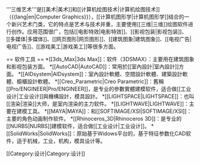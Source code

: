 '''三维艺术'''是[[美术|美术]]和[[计算机绘图技术|计算机绘图技术]]（{{lang|en|Computer Graphics}}），[[计算机图形学|计算机图形学]]结合的一个新兴艺术门类，它的特点是艺术与技术并重，主要使用[[三维|三维]]绘图软件进行创作。应用范围很广，包括[[电影特效|电影特效]]、[[影视包装|影视包装]]、[[多媒体|多媒体]]、[[网页图形|网页图形]]、[[建筑图象|建筑图象]]、[[电视广告|电视广告]]、[[游戏美工|游戏美工]]等很多方面。

== 软件工具 ==
*[[3ds_Max|3ds Max]]：软件（3DSMAX）：主要用在建筑图象和影视包装方面。
*[[AutoCAD|AutoCAD]]：常用於[[室內設計|室內設計]]方面。
*[[AIDsystem|AIDsystem]]：室內設計軟體、空間設計軟體、建築設計軟體、櫥櫃設計軟體。
*[[Creo_Parametric|Creo Parametric]]：舊稱[[Pro/ENGINEER|Pro/ENGINEER]]，是专业的參數實體建模软件，适合做[[工业设计|工业设计]]與機構設計，模具設計。
*[[LIGHTSPACE|LIGHTSPACE]]：也叫[[渲染|渲染]]大师，是室内渲染的主力软件。
*[[LIGHTWAVE|LIGHTWAVE]]：主要在建模工具。
*[[MAYA|MAYA]]：和[[SOFTIMAGE/XSI|SOFTIMAGE/XSI]]：主要的角色动画制作软件。
*[[Rhinoceros_3D|Rhinoceros 3D]]：是专业的[[NURBS|NURBS]]建模软件，适合做[[工业设计|工业设计]]。
*[[SolidWorks|SolidWorks]]：原始基于Widows平台的，基于特征参数化CAD软件，适于机械，工业，机构，模具设计等。

[[Category:设计|Category:设计]]